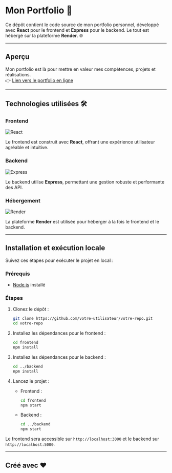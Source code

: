 
# Mon Portfolio 🚀

Ce dépôt contient le code source de mon portfolio personnel, développé avec **React** pour le frontend et **Express** pour le backend. Le tout est hébergé sur la plateforme **Render**. 🌐

---

## Aperçu

Mon portfolio est là pour mettre en valeur mes compétences, projets et réalisations.  
👉 [Lien vers le portfolio en ligne](https://amine-ben-neji-curriculum2k25.onrender.com/)

---

## Technologies utilisées 🛠️
### Frontend
![React](https://img.shields.io/badge/React-20232A?style=for-the-badge&logo=react&logoColor=61DAFB)

Le frontend est construit avec **React**, offrant une expérience utilisateur agréable et intuitive.

### Backend
![Express](https://img.shields.io/badge/Express.js-404D59?style=for-the-badge&logo=express&logoColor=white)

Le backend utilise **Express**, permettant une gestion robuste et performante des API.

### Hébergement
![Render](https://img.shields.io/badge/Render-46E3B7?style=for-the-badge&logo=render&logoColor=white)

La plateforme **Render** est utilisée pour héberger à la fois le frontend et le backend.

---

## Installation et exécution locale

Suivez ces étapes pour exécuter le projet en local :

### Prérequis

- [Node.js](https://nodejs.org/) installé
  
### Étapes

1. Clonez le dépôt :
   ```bash
   git clone https://github.com/votre-utilisateur/votre-repo.git
   cd votre-repo
   ```

2. Installez les dépendances pour le frontend :
   ```bash
   cd frontend
   npm install
   ```

3. Installez les dépendances pour le backend :
   ```bash
   cd ../backend
   npm install
   ```

4. Lancez le projet :
   - Frontend :
     ```bash
     cd frontend
     npm start
     ```
   - Backend :
     ```bash
     cd ../backend
     npm start
     ```

Le frontend sera accessible sur `http://localhost:3000` et le backend sur `http://localhost:5000`.

---

## Créé avec ❤️
